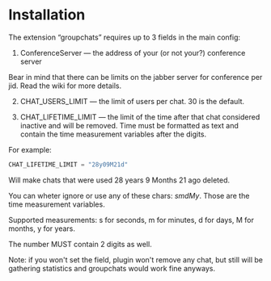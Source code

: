 Installation
====

The extension “groupchats” requires up to 3 fields in the main config:

1. ConferenceServer — the address of your (or not your?) conference server

Bear in mind that there can be limits on the jabber server for conference per jid. Read the wiki for more details.

2. CHAT_USERS_LIMIT — the limit of users per chat. 30 is the default.

3. CHAT_LIFETIME_LIMIT — the limit of the time after that chat considered inactive and will be removed. Time must be formatted as text and contain the time measurement variables after the digits.


For example:

```python
CHAT_LIFETIME_LIMIT = "28y09M21d"
```

Will make chats that were used 28 years 9 Months 21 ago deleted.

You can wheter ignore or use any of these chars: *smdMy*. Those are the time measurement variables.

Supported measurements: s for seconds, m for minutes, d for days, M for months, y for years.

The number MUST contain 2 digits as well.

Note: if you won't set the field, plugin won't remove any chat, but still will be gathering statistics and groupchats would work fine anyways.
